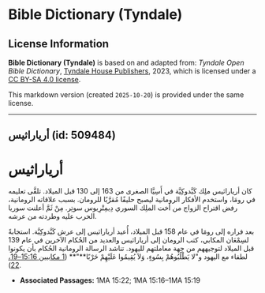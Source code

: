 # Bible Dictionary (Tyndale)

## License Information

**Bible Dictionary (Tyndale)** is based on and adapted from: _Tyndale Open Bible Dictionary_, [Tyndale House Publishers](https://tyndaleopenresources.com/), 2023, which is licensed under a [CC BY-SA 4.0 license](https://creativecommons.org/licenses/by-sa/4.0/legalcode.en).

This markdown version (created `2025-10-20`) is provided under the same license.



--------------------------------

## أرياراثيس (id: 509484)

أرياراثيس
=========

كان أرياراثيس ملِك كَبَّدوكِيَّة في أَسِيَّا الصغرى من 163 إلى 130 قبل الميلاد. تلقَّى تعليمه في رومَا، واستخدم الأفكار الرومانية ليصبح حليفًا مُقرَّبًا للرومان. بسبب علاقاته الرومانية، رفض اقتراح الزواج من أخت الملِك السوري دِيمِتْرِيوس سوتِر. مِنْ ثَمَّ أعلنت سوريا الحرب عليه وطردته من عرشه.

بعد فراره إلى رومَا في عام 158 قبل الميلاد، أُعيد أرياراثيس إلى عرش كَبَّدوكِيَّة. استجابةً لسِمْعَان المكابي، كتب الرومان إلى أرياراثيس والعديد من الحُكام الآخرين في عام 139 قبل الميلاد لتوجيههم من جهة معاملتهم لليهود. تناشد الرسالة الرومانية الحُكام بأن يكونوا لطفاء مع اليهود و"لا يَطْلُبُوهُمْ بِسُوءٍ، وَلاَ يُقِيمُوا عَلَيْهِمْ حَرْبًا**"** ([1 مكابيين 15:16–19، 22](https://ref.ly/1Macc15:16-1Macc15:19,1Macc15:22)).

* **Associated Passages:** 1MA 15:22; 1MA 15:16–1MA 15:19

